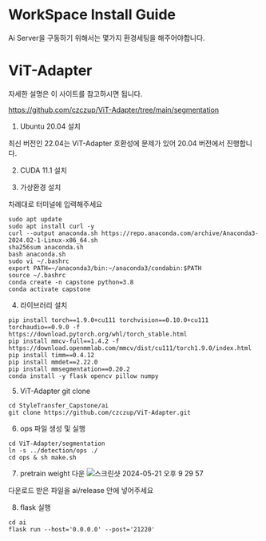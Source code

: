 # WorkSpace Install Guide
Ai Server을 구동하기 위해서는 몇가지 환경세팅을 해주어야합니다.

# ViT-Adapter
자세한 설명은 이 사이트를 참고하시면 됩니다.

https://github.com/czczup/ViT-Adapter/tree/main/segmentation

1. Ubuntu 20.04 설치

최신 버전인 22.04는 ViT-Adapter 호환성에 문제가 있어 20.04 버전에서 진행합니다.

2. CUDA 11.1 설치

3. 가상환경 설치

차례대로 터미널에 입력해주세요

```
sudo apt update
sudo apt install curl -y
curl --output anaconda.sh https://repo.anaconda.com/archive/Anaconda3-2024.02-1-Linux-x86_64.sh
sha256sum anaconda.sh
bash anaconda.sh
sudo vi ~/.bashrc
export PATH=~/anaconda3/bin:~/anaconda3/condabin:$PATH
source ~/.bashrc
conda create -n capstone python=3.8
conda activate capstone
```

4. 라이브러리 설치
```
pip install torch==1.9.0+cu111 torchvision==0.10.0+cu111 torchaudio==0.9.0 -f https://download.pytorch.org/whl/torch_stable.html
pip install mmcv-full==1.4.2 -f https://download.openmmlab.com/mmcv/dist/cu111/torch1.9.0/index.html
pip install timm==0.4.12
pip install mmdet==2.22.0
pip install mmsegmentation==0.20.2
conda install -y flask opencv pillow numpy
```

5. ViT-Adapter git clone
```
cd StyleTransfer_Capstone/ai
git clone https://github.com/czczup/ViT-Adapter.git
```

6. ops 파일 생성 및 실행
```
cd ViT-Adapter/segmentation
ln -s ../detection/ops ./
cd ops & sh make.sh
```

7. pretrain weight 다운
![스크린샷 2024-05-21 오후 9 29 57](https://github.com/STRCapstone/StyleTransfer_Capstone/assets/56315335/c1bf0b3a-9da6-46d7-8c77-b597b9e9a1c9)

다운로드 받은 파일을 ai/release 안에 넣어주세요

8. flask 실행
```
cd ai
flask run --host='0.0.0.0' --post='21220'
```